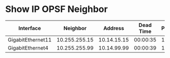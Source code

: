 
# Show IP OPSF Neighbor
| Interface | Neighbor | Address | Dead Time | Priority | State |
| --------- | -------- | ------- | --------- | ---------| ----- |
| GigabitEthernet11 | 10.255.255.15 | 10.14.15.15 | 00:00:35 | 1 | FULL/BDR |
| GigabitEthernet4 | 10.255.255.99 | 10.14.99.99 | 00:00:39 | 1 | FULL/DR |